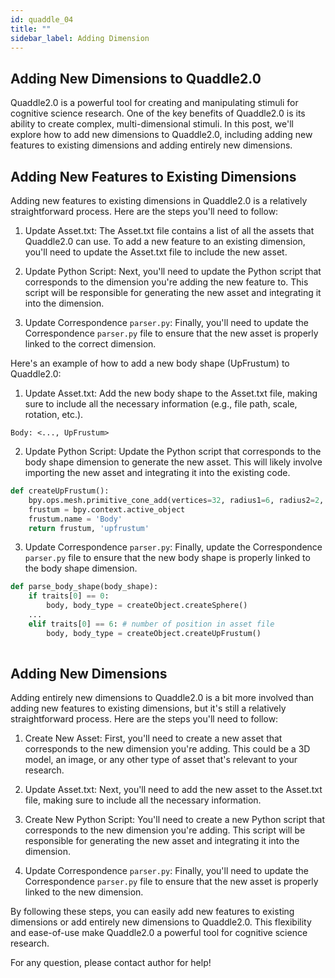 ```yaml
---
id: quaddle_04
title: ""
sidebar_label: Adding Dimension
---
```


## Adding New Dimensions to Quaddle2.0

Quaddle2.0 is a powerful tool for creating and manipulating stimuli for cognitive science research. One of the key benefits of Quaddle2.0 is its ability to create complex, multi-dimensional stimuli. In this post, we'll explore how to add new dimensions to Quaddle2.0, including adding new features to existing dimensions and adding entirely new dimensions.

## Adding New Features to Existing Dimensions

Adding new features to existing dimensions in Quaddle2.0 is a relatively straightforward process. Here are the steps you'll need to follow:

1. Update Asset.txt: The Asset.txt file contains a list of all the assets that Quaddle2.0 can use. To add a new feature to an existing dimension, you'll need to update the Asset.txt file to include the new asset.

2. Update Python Script: Next, you'll need to update the Python script that corresponds to the dimension you're adding the new feature to. This script will be responsible for generating the new asset and integrating it into the dimension.

3. Update Correspondence `parser.py`: Finally, you'll need to update the Correspondence `parser.py` file to ensure that the new asset is properly linked to the correct dimension.

Here's an example of how to add a new body shape (UpFrustum) to Quaddle2.0:

1. Update Asset.txt: Add the new body shape to the Asset.txt file, making sure to include all the necessary information (e.g., file path, scale, rotation, etc.).

```text
Body: <..., UpFrustum>
```

2. Update Python Script: Update the Python script that corresponds to the body shape dimension to generate the new asset. This will likely involve importing the new asset and integrating it into the existing code.

```python
def createUpFrustum():
    bpy.ops.mesh.primitive_cone_add(vertices=32, radius1=6, radius2=2, depth=9, location=(0, 0, 0))
    frustum = bpy.context.active_object
    frustum.name = 'Body'
    return frustum, 'upfrustum'
```

3. Update Correspondence `parser.py`: Finally, update the Correspondence `parser.py` file to ensure that the new body shape is properly linked to the body shape dimension.

```python
def parse_body_shape(body_shape):
    if traits[0] == 0:
        body, body_type = createObject.createSphere()
    ...
    elif traits[0] == 6: # number of position in asset file
        body, body_type = createObject.createUpFrustum()
    
```

## Adding New Dimensions

Adding entirely new dimensions to Quaddle2.0 is a bit more involved than adding new features to existing dimensions, but it's still a relatively straightforward process. Here are the steps you'll need to follow:

1. Create New Asset: First, you'll need to create a new asset that corresponds to the new dimension you're adding. This could be a 3D model, an image, or any other type of asset that's relevant to your research.

2. Update Asset.txt: Next, you'll need to add the new asset to the Asset.txt file, making sure to include all the necessary information.

3. Create New Python Script: You'll need to create a new Python script that corresponds to the new dimension you're adding. This script will be responsible for generating the new asset and integrating it into the dimension.

4. Update Correspondence `parser.py`: Finally, you'll need to update the Correspondence `parser.py` file to ensure that the new asset is properly linked to the new dimension.

By following these steps, you can easily add new features to existing dimensions or add entirely new dimensions to Quaddle2.0. This flexibility and ease-of-use make Quaddle2.0 a powerful tool for cognitive science research.

For any question, please contact author for help!